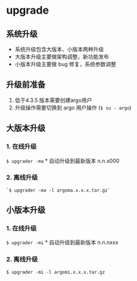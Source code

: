 # upgrade

## 系统升级
  * 系统升级包含大版本、小版本两种升级
  * 大版本升级主要做架构调整，新功能发布
  * 小版本升级主要做 bug 修复，系统参数调整
## 升级前准备
1. 低于4.3.5 版本需要创建argo用户  
2. 升级操作需要切换到 argo 用户操作 (`$ su - argo`)
## 大版本升级
   ### 1. 在线升级  
  `$ upgrader -ma`  * 自动升级到最新版本 n.n.x000
   ### 2. 离线升级
    `$ upgrader -ma -l argoma.x.x.x.tar.gz`
## 小版本升级
   ### 1. 在线升级  
  `$ upgrader -mi`  * 自动升级到最新版本 n.n.nxxx
   ### 2. 离线升级
   `$ upgrader -mi -l argomi.x.x.x.tar.gz`

